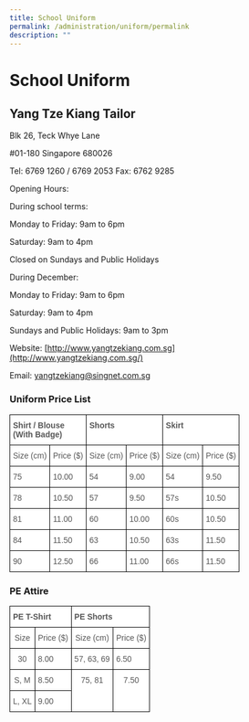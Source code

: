 ```yaml
---
title: School Uniform
permalink: /administration/uniform/permalink
description: ""
---
```

School Uniform
==============

  

Yang Tze Kiang Tailor
---------------------

Blk 26, Teck Whye Lane  

#01-180 Singapore 680026

  

Tel: 6769 1260 / 6769 2053 Fax: 6762 9285

  

Opening Hours:

During school terms:

Monday to Friday: 9am to 6pm

Saturday: 9am to 4pm

Closed on Sundays and Public Holidays

  

During December:

Monday to Friday: 9am to 6pm

Saturday: 9am to 4pm

Sundays and Public Holidays: 9am to 3pm

  

  

Website: [http://www.yangtzekiang.com.sg](http://www.yangtzekiang.com.sg/)

Email: [yangtzekiang@singnet.com.sg](mailto:yangtzekiang@singnet.com.sg)

### Uniform Price List

<style type="text/css">
.tg  {border-collapse:collapse;border-spacing:0;}
.tg td{border-color:black;border-style:solid;border-width:1px;font-family:Arial, sans-serif;font-size:14px;
  overflow:hidden;padding:10px 5px;word-break:normal;}
.tg th{border-color:black;border-style:solid;border-width:1px;font-family:Arial, sans-serif;font-size:14px;
  font-weight:normal;overflow:hidden;padding:10px 5px;word-break:normal;}
.tg .tg-qrq8{background-color:#FFF;color:#565656;font-weight:bold;text-align:left;vertical-align:top}
.tg .tg-njgx{background-color:#FFF;color:#565656;text-align:left;vertical-align:top}
</style>
<table class="tg">
<thead>
  <tr>
    <th class="tg-qrq8" colspan="2">Shirt / Blouse<br>(With Badge)</th>
    <th class="tg-qrq8" colspan="2">Shorts</th>
    <th class="tg-qrq8" colspan="2">Skirt</th>
  </tr>
</thead>
<tbody>
  <tr>
    <td class="tg-njgx">Size (cm)</td>
    <td class="tg-njgx">Price ($)</td>
    <td class="tg-njgx">Size (cm)</td>
    <td class="tg-njgx">Price ($)</td>
    <td class="tg-njgx">Size (cm)</td>
    <td class="tg-njgx">Price ($)</td>
  </tr>
  <tr>
    <td class="tg-njgx">75</td>
    <td class="tg-njgx">10.00</td>
    <td class="tg-njgx">54</td>
    <td class="tg-njgx">9.00</td>
    <td class="tg-njgx">54</td>
    <td class="tg-njgx">9.50</td>
  </tr>
  <tr>
    <td class="tg-njgx">78</td>
    <td class="tg-njgx">10.50</td>
    <td class="tg-njgx">57</td>
    <td class="tg-njgx">9.50</td>
    <td class="tg-njgx">57s</td>
    <td class="tg-njgx">10.50</td>
  </tr>
  <tr>
    <td class="tg-njgx">81</td>
    <td class="tg-njgx">11.00</td>
    <td class="tg-njgx">60</td>
    <td class="tg-njgx">10.00</td>
    <td class="tg-njgx">60s</td>
    <td class="tg-njgx">10.50</td>
  </tr>
  <tr>
    <td class="tg-njgx">84</td>
    <td class="tg-njgx">11.50</td>
    <td class="tg-njgx">63</td>
    <td class="tg-njgx">10.50</td>
    <td class="tg-njgx">63s</td>
    <td class="tg-njgx">11.50</td>
  </tr>
  <tr>
    <td class="tg-njgx">90</td>
    <td class="tg-njgx">12.50</td>
    <td class="tg-njgx">66</td>
    <td class="tg-njgx">11.00</td>
    <td class="tg-njgx">66s</td>
    <td class="tg-njgx">11.50</td>
  </tr>
</tbody>
</table>

### PE Attire

<style type="text/css">
.tg  {border-collapse:collapse;border-spacing:0;}
.tg td{border-color:black;border-style:solid;border-width:1px;font-family:Arial, sans-serif;font-size:14px;
  overflow:hidden;padding:10px 5px;word-break:normal;}
.tg th{border-color:black;border-style:solid;border-width:1px;font-family:Arial, sans-serif;font-size:14px;
  font-weight:normal;overflow:hidden;padding:10px 5px;word-break:normal;}
.tg .tg-ftsx{background-color:#FFF;color:#565656;text-align:center;vertical-align:top}
.tg .tg-qrq8{background-color:#FFF;color:#565656;font-weight:bold;text-align:left;vertical-align:top}
.tg .tg-njgx{background-color:#FFF;color:#565656;text-align:left;vertical-align:top}
</style>
<table class="tg">
<thead>
  <tr>
    <th class="tg-qrq8" colspan="2">PE T-Shirt</th>
    <th class="tg-qrq8" colspan="2">PE Shorts</th>
  </tr>
</thead>
<tbody>
  <tr>
    <td class="tg-ftsx">Size</td>
    <td class="tg-njgx">Price ($)</td>
    <td class="tg-ftsx">Size (cm)</td>
    <td class="tg-njgx">Price ($)</td>
  </tr>
  <tr>
    <td class="tg-ftsx">30</td>
    <td class="tg-njgx">8.00</td>
    <td class="tg-ftsx">57, 63, 69</td>
    <td class="tg-njgx">6.50</td>
  </tr>
  <tr>
    <td class="tg-ftsx">S, M</td>
    <td class="tg-njgx">8.50</td>
    <td class="tg-ftsx" rowspan="2">75, 81</td>
    <td class="tg-ftsx" rowspan="2">7.50</td>
  </tr>
  <tr>
    <td class="tg-ftsx">L, XL</td>
    <td class="tg-njgx">9.00</td>
  </tr>
</tbody>
</table>